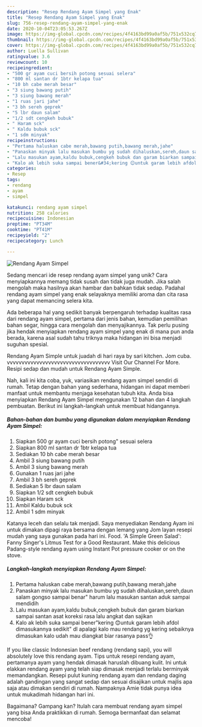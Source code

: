 ```yaml
---
description: "Resep Rendang Ayam Simpel yang Enak"
title: "Resep Rendang Ayam Simpel yang Enak"
slug: 756-resep-rendang-ayam-simpel-yang-enak
date: 2020-10-04T23:05:53.267Z
image: https://img-global.cpcdn.com/recipes/4f4163bd99a0af5b/751x532cq70/rendang-ayam-simpel-foto-resep-utama.jpg
thumbnail: https://img-global.cpcdn.com/recipes/4f4163bd99a0af5b/751x532cq70/rendang-ayam-simpel-foto-resep-utama.jpg
cover: https://img-global.cpcdn.com/recipes/4f4163bd99a0af5b/751x532cq70/rendang-ayam-simpel-foto-resep-utama.jpg
author: Luella Sullivan
ratingvalue: 3.6
reviewcount: 10
recipeingredient:
- "500 gr ayam cuci bersih potong sesuai selera"
- "800 ml santan dr 1btr kelapa tua"
- "10 bh cabe merah besar"
- "3 siung bawang putih"
- "3 siung bawang merah"
- "1 ruas jari jahe"
- "3 bh sereh geprek"
- "5 lbr daun salam"
- "1/2 sdt cengkeh bubuk"
- " Haram sck"
- " Kaldu bubuk sck"
- "1 sdm minyak"
recipeinstructions:
- "Pertama haluskan cabe merah,bawang putih,bawang merah,jahe"
- "Panaskan minyak lalu masukan bumbu yg sudah dihaluskan,sereh,daun salam gongso sampai benar&#34; harum lalu masukan santan aduk sampai mendidih"
- "Lalu masukan ayam,kaldu bubuk,cengkeh bubuk dan garam biarkan sampai santan asat koreksi rasa lalu angkat dan sajikan"
- "Kalo ak lebih suka sampai bener&#34;kering 😊untuk garam lebih afdol dimasukannya sedikit&#34; dl apalagi kalo mau rendang yg kering sebaiknya dimasukan kalo udah mau diangkat biar rasanya pass👌"
categories:
- Resep
tags:
- rendang
- ayam
- simpel

katakunci: rendang ayam simpel 
nutrition: 258 calories
recipecuisine: Indonesian
preptime: "PT34M"
cooktime: "PT41M"
recipeyield: "2"
recipecategory: Lunch

---
```



![Rendang Ayam Simpel](https://img-global.cpcdn.com/recipes/4f4163bd99a0af5b/751x532cq70/rendang-ayam-simpel-foto-resep-utama.jpg)

Sedang mencari ide resep rendang ayam simpel yang unik? Cara menyiapkannya memang tidak susah dan tidak juga mudah. Jika salah mengolah maka hasilnya akan hambar dan bahkan tidak sedap. Padahal rendang ayam simpel yang enak selayaknya memiliki aroma dan cita rasa yang dapat memancing selera kita.

Ada beberapa hal yang sedikit banyak berpengaruh terhadap kualitas rasa dari rendang ayam simpel, pertama dari jenis bahan, kemudian pemilihan bahan segar, hingga cara mengolah dan menyajikannya. Tak perlu pusing jika hendak menyiapkan rendang ayam simpel yang enak di mana pun anda berada, karena asal sudah tahu triknya maka hidangan ini bisa menjadi suguhan spesial.

Rendang Ayam Simple untuk juadah di hari raya by sari kitchen. Jom cuba. vvvvvvvvvvvvvvvvvvvvvvvvvvvvvvvvvvv Visit Our Channel For More. Resipi sedap dan mudah untuk Rendang Ayam Simple.


Nah, kali ini kita coba, yuk, variasikan rendang ayam simpel sendiri di rumah. Tetap dengan bahan yang sederhana, hidangan ini dapat memberi manfaat untuk membantu menjaga kesehatan tubuh kita. Anda bisa menyiapkan Rendang Ayam Simpel menggunakan 12 bahan dan 4 langkah pembuatan. Berikut ini langkah-langkah untuk membuat hidangannya.

<!--inarticleads1-->

##### Bahan-bahan dan bumbu yang digunakan dalam menyiapkan Rendang Ayam Simpel:

1. Siapkan 500 gr ayam cuci bersih potong&#34; sesuai selera
1. Siapkan 800 ml santan dr 1btr kelapa tua
1. Sediakan 10 bh cabe merah besar
1. Ambil 3 siung bawang putih
1. Ambil 3 siung bawang merah
1. Gunakan 1 ruas jari jahe
1. Ambil 3 bh sereh geprek
1. Sediakan 5 lbr daun salam
1. Siapkan 1/2 sdt cengkeh bubuk
1. Siapkan  Haram sck
1. Ambil  Kaldu bubuk sck
1. Ambil 1 sdm minyak


Katanya leceh dan selalu tak menjadi. Saya menyediakan Rendang Ayam ini untuk dimakan dipagi raya bersama dengan lemang yang Jom layan resepi mudah yang saya gunakan pada hari ini. Food. &#39;A Simple Green Salad&#39;: Fanny Singer&#39;s Litmus Test for a Good Restaurant. Make this delicious Padang-style rendang ayam using Instant Pot pressure cooker or on the stove. 

<!--inarticleads2-->

##### Langkah-langkah menyiapkan Rendang Ayam Simpel:

1. Pertama haluskan cabe merah,bawang putih,bawang merah,jahe
1. Panaskan minyak lalu masukan bumbu yg sudah dihaluskan,sereh,daun salam gongso sampai benar&#34; harum lalu masukan santan aduk sampai mendidih
1. Lalu masukan ayam,kaldu bubuk,cengkeh bubuk dan garam biarkan sampai santan asat koreksi rasa lalu angkat dan sajikan
1. Kalo ak lebih suka sampai bener&#34;kering 😊untuk garam lebih afdol dimasukannya sedikit&#34; dl apalagi kalo mau rendang yg kering sebaiknya dimasukan kalo udah mau diangkat biar rasanya pass👌


If you like classic Indonesian beef rendang (rendang sapi), you will absolutely love this rendang ayam. Tips untuk resepi rendang ayam, pertamanya ayam yang hendak dimasak haruslah dibuang kulit. Ini untuk elakkan rendang ayam yang telah siap dimasak menjadi terlalu berminyak memandangkan. Resepi pulut kuning rendang ayam dan rendang daging adalah gandingan yang sangat sedap dan sesuai disajikan untuk majlis apa saja atau dimakan sendiri di rumah. Nampaknya Amie tidak punya idea untuk mukadimah hidangan hari ini. 

Bagaimana? Gampang kan? Itulah cara membuat rendang ayam simpel yang bisa Anda praktikkan di rumah. Semoga bermanfaat dan selamat mencoba!
